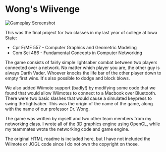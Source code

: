 Wong's Wiivenge
===============

![Gameplay Screenshot](https://raw.github.com/sddaniels/Wongs-Wiivenge/master/screenshot.jpg "Gameplay Screenshot")

This was the final project for two classes in my last year of college at Iowa State: 

* Cpr E/ME 557 - Computer Graphics and Geometric Modeling
* Com Sci 486 - Fundamental Concepts in Computer Networking 

The game consists of fairly simple lightsaber combat between two players connected over
a network. No matter which player you are, the other guy is always Darth Vader. Whoever
knocks the life bar of the other player down to empty first wins. It's also possible to
dodge and block blows.

We also added Wiimote support (badly!) by modifying some code that we found that would
allow Wiimotes to connect to a Macbook over Bluetooth. There were two basic slashes that
would cause a simulated keypress to swing the lightsaber. This was the origin of the name
of the game, along with the name of our professor Dr. Wong.

The game was written by myself and two other team members from my networking class. I
wrote all of the 3D graphics engine using OpenGL, while my teammates wrote the networking
code and game engine.

The original HTML readme is included here, but I have not included the Wiimote or JOGL
code since I do not own the copyright on those.
